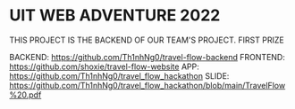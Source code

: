 # UIT WEB ADVENTURE 2022

THIS PROJECT IS THE BACKEND OF OUR TEAM'S PROJECT. FIRST PRIZE

BACKEND: https://github.com/Th1nhNg0/travel-flow-backend
FRONTEND: https://github.com/shoxie/travel-flow-website
APP: https://github.com/Th1nhNg0/travel_flow_hackathon
SLIDE: https://github.com/Th1nhNg0/travel_flow_hackathon/blob/main/TravelFlow%20.pdf
